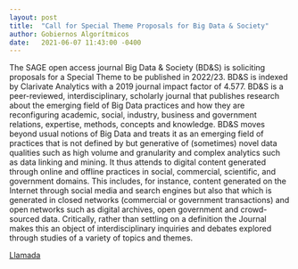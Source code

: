 ```yaml
---
layout: post
title:  "Call for Special Theme Proposals for Big Data & Society"
author: Gobiernos Algorítmicos
date:   2021-06-07 11:43:00 -0400
---
```

The SAGE open access journal Big Data & Society (BD&S) is soliciting proposals for a Special Theme to be published in 2022/23. BD&S is indexed by Clarivate Analytics with a 2019 journal impact factor of 4.577. BD&S is a peer-reviewed, interdisciplinary, scholarly journal that publishes research about the emerging field of Big Data practices and how they are reconfiguring academic, social, industry, business and government relations, expertise, methods, concepts and knowledge. BD&S moves beyond usual notions of Big Data and treats it as an emerging field of practices that is not defined by but generative of (sometimes) novel data qualities such as high volume and granularity and complex analytics such as data linking and mining. It thus attends to digital content generated through online and offline practices in social, commercial, scientific, and government domains. This includes, for instance, content generated on the Internet through social media and search engines but also that which is generated in closed networks (commercial or government transactions) and open networks such as digital archives, open government and crowd-sourced data. Critically, rather than settling on a definition the Journal makes this an object of interdisciplinary inquiries and debates explored through studies of a variety of topics and themes.

[Llamada](https://bigdatasoc.blogspot.com/2021/06/call-for-special-theme-proposals-for.html)